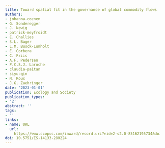 ```yaml
---
title: Toward spatial fit in the governance of global commodity flows
authors:
- johanna-coenen
- G. Sonderegger
- J. Newig
- patrick-meyfroidt
- E. Challies
- S.L. Bager
- L.M. Busck-Lumholt
- E. Corbera
- C. Friis
- A.F. Pedersen
- P.C.S.J. Laroche
- claudia-paitan
- siyu-qin
- N. Roux
- J.G. Zaehringer
date: '2023-01-01'
publication: Ecology and Society
publication_types:
- '2'
abstract: ''
tags:
- ''
links:
- name: URL
  url: 
    https://www.scopus.com/inward/record.uri?eid=2-s2.0-85162195734&doi=10.5751%2fES-14133-280224&partnerID=40&md5=d36f819aedc499fea6f1d71421aa5325
doi: 10.5751/ES-14133-280224
---
```

